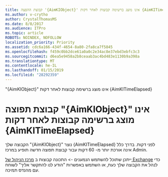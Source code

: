 ```yaml
---
title: קבוצת ההפצה '{AimKIObject}' אינו מוצג ברשימה קבוצות לאחר דקות {AimKITimeElapsed}
ms.author: v-crytho
author: CrystalThomasMS
ms.date: 8/8/2017
ms.audience: ITPro
ms.topic: article
ROBOTS: NOINDEX, NOFOLLOW
localization_priority: Priority
ms.assetid: cdc6a166-434f-4654-8a80-2fa8ca7f5845
ms.openlocfilehash: f459c0bb2dce61a0a0c2e34ac8e37ebd3ebfc3c3
ms.sourcegitcommit: d6ea5e9458a2b8ceaab3ac4bd483e1130b9a398a
ms.translationtype: MT
ms.contentlocale: he-IL
ms.lasthandoff: 01/15/2019
ms.locfileid: "28292359"
---
```

"{AimKIObject}" אינו מוצג ברשימה קבוצות לאחר דקות {AimKITimeElapsed}

# <a name="distribution-group-aimkiobject-not-showing-in-groups-list-after-aimkitimeelapsed-minutes"></a>קבוצת תפוצה "{AimKIObject}" אינו מוצג ברשימה קבוצות לאחר דקות {AimKITimeElapsed}

הקבוצה שלך "{AimKIObject}" נוצר {AimKITimeElapsed} לפני דקות. בדרך כלל אינה אורכת יותר מ- 60 דקות עבור קבוצת תפוצה חדשה תופיע במרכז Admin.
  
ייתכן שתוכל להשתמש הנמענים -\> התכונה קבוצות ב [מרכז הניהול של Exchange](https://support.office.com/article/https://outlook.office365.com/ecp/?rfr=Admin_o365&amp;exsvurl=1&amp;mkt=en-US.aspx) כדי לנהל את הקבוצה שלך כעת, או השתמש באפשרות "הודע לנו להתקשר אליך" לשוחח עם מהנדס תמיכה. 
  

